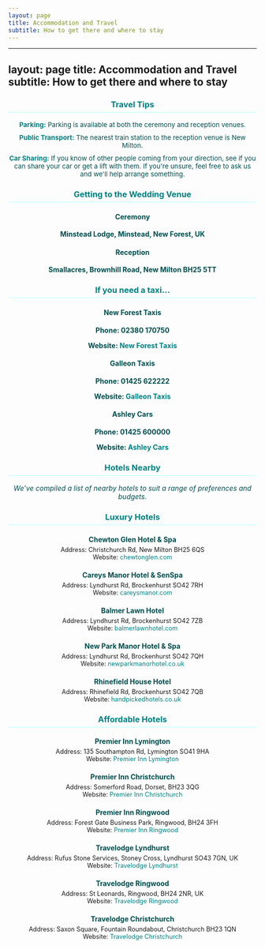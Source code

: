 ```yaml
---
layout: page
title: Accommodation and Travel
subtitle: How to get there and where to stay
---
```


---
layout: page
title: Accommodation and Travel
subtitle: How to get there and where to stay
---

<style>
  h3 {
    color: #008080;
    border-bottom: 2px solid #d5ffff;
    padding-bottom: 5px;
    text-align: center;
  }
  .hotel-list {
    margin-bottom: 20px;
    text-align: center;
  }
  .hotel-list h4 {
    color: #004d4d;
    margin-bottom: 5px;
  }
  .hotel-list p {
    margin: 0;
    font-size: 0.9em;
  }
  .contact-info {
    font-weight: bold;
    color: #004d4d;
    text-align: center;
  }
  .subtitle {
    color: #004d4d;
    font-style: italic;
    margin-bottom: 20px;
    text-align: center;
  }
  a {
    color: #008080;
    text-decoration: none;
  }
  a:hover {
    text-decoration: underline;
  }
  ul {
    list-style-type: none;
    padding-left: 0;
    margin-top: 10px;
    text-align: center;
  }
  li {
    margin-bottom: 10px;
    font-size: 0.95em;
    color: #004d4d;
  }
  strong {
    color: #008080;
    font-weight: bold;
  }
</style>

### Travel Tips

<ul>
  <li><strong>Parking:</strong> Parking is available at both the ceremony and reception venues.</li>
  <li><strong>Public Transport:</strong> The nearest train station to the reception venue is New Milton.</li>
  <li><strong>Car Sharing:</strong> If you know of other people coming from your direction, see if you can share your car or get a lift with them. If you're unsure, feel free to ask us and we'll help arrange something.</li>
</ul>

### Getting to the Wedding Venue

<div class="contact-info">
  <h4>Ceremony</h4>
  <p>Minstead Lodge, Minstead, New Forest, UK</p>

  <h4>Reception</h4>
  <p>Smallacres, Brownhill Road, New Milton BH25 5TT</p>
</div>

### If you need a taxi...

<div class="contact-info">
  <h4>New Forest Taxis</h4>
  <p>Phone: 02380 170750</p>
  <p>Website: <a href="http://www.newforest-taxis.co.uk/" target="_blank">New Forest Taxis</a></p>
</div>

<div class="contact-info">
  <h4>Galleon Taxis</h4>
  <p>Phone: 01425 622222</p>
  <p>Website: <a href="https://www.galleontaxis.co.uk/" target="_blank">Galleon Taxis</a></p>
</div>

<div class="contact-info">
  <h4>Ashley Cars</h4>
  <p>Phone: 01425 600000</p>
  <p>Website: <a href="http://www.goashleycars.co.uk/" target="_blank">Ashley Cars</a></p>
</div>

### Hotels Nearby

<div class="subtitle">We’ve compiled a list of nearby hotels to suit a range of preferences and budgets.</div>

### Luxury Hotels

<div class="hotel-list">
  <h4>Chewton Glen Hotel & Spa</h4>
  <p>Address: Christchurch Rd, New Milton BH25 6QS</p>
  <p>Website: <a href="https://www.chewtonglen.com" target="_blank">chewtonglen.com</a></p>
</div>

<div class="hotel-list">
  <h4>Careys Manor Hotel & SenSpa</h4>
  <p>Address: Lyndhurst Rd, Brockenhurst SO42 7RH</p>
  <p>Website: <a href="https://www.careysmanor.com" target="_blank">careysmanor.com</a></p>
</div>

<div class="hotel-list">
  <h4>Balmer Lawn Hotel</h4>
  <p>Address: Lyndhurst Rd, Brockenhurst SO42 7ZB</p>
  <p>Website: <a href="https://www.balmerlawnhotel.com" target="_blank">balmerlawnhotel.com</a></p>
</div>

<div class="hotel-list">
  <h4>New Park Manor Hotel & Spa</h4>
  <p>Address: Lyndhurst Rd, Brockenhurst SO42 7QH</p>
  <p>Website: <a href="https://www.newparkmanorhotel.co.uk" target="_blank">newparkmanorhotel.co.uk</a></p>
</div>

<div class="hotel-list">
  <h4>Rhinefield House Hotel</h4>
  <p>Address: Rhinefield Rd, Brockenhurst SO42 7QB</p>
  <p>Website: <a href="https://www.handpickedhotels.co.uk/rhinefieldhouse" target="_blank">handpickedhotels.co.uk</a></p>
</div>

### Affordable Hotels

<div class="hotel-list">
  <h4>Premier Inn Lymington</h4>
  <p>Address: 135 Southampton Rd, Lymington SO41 9HA</p>
  <p>Website: <a href="https://www.premierinn.com/gb/en/hotels/england/hampshire/lymington/lymington-new-forest-hordle.html" target="_blank">Premier Inn Lymington</a></p>
</div>

<div class="hotel-list">
  <h4>Premier Inn Christchurch</h4>
  <p>Address: Somerford Road, Dorset, BH23 3QG</p>
  <p>Website: <a href="https://www.premierinn.com/gb/en/hotels/england/dorset/christchurch/christchurch-east.html?cid=GLBC_CHRSOM" target="_blank">Premier Inn Christchurch</a></p>
</div>

<div class="hotel-list">
  <h4>Premier Inn Ringwood</h4>
  <p>Address: Forest Gate Business Park, Ringwood, BH24 3FH</p>
  <p>Website: <a href="https://www.premierinn.com/gb/en/hotels/england/hampshire/ringwood/ringwood.html?cid=GLBC_RINFOR" target="_blank">Premier Inn Ringwood</a></p>
</div>

<div class="hotel-list">
  <h4>Travelodge Lyndhurst</h4>
  <p>Address: Rufus Stone Services, Stoney Cross, Lyndhurst SO43 7GN, UK</p>
  <p>Website: <a href="https://www.travelodge.co.uk/hotels/55/Stoney-Cross-Lyndhurst-hotel?WT_tsrc=GHA_Organic" target="_blank">Travelodge Lyndhurst</a></p>
</div>

<div class="hotel-list">
  <h4>Travelodge Ringwood</h4>
  <p>Address: St Leonards, Ringwood, BH24 2NR, UK</p>
  <p>Website: <a href="https://www.travelodge.co.uk/hotels/95/Ringwood-hotel?WT_tsrc=GHA_Organic" target="_blank">Travelodge Ringwood</a></p>
</div>

<div class="hotel-list">
  <h4>Travelodge Christchurch</h4>
  <p>Address: Saxon Square, Fountain Roundabout, Christchurch BH23 1QN</p>
  <p>Website: <a href="https://www.travelodge.co.uk/hotels/586/Christchurch-hotel?WT.tsrc=GHA_Organic" target="_blank">Travelodge Christchurch</a></p>
</div>
